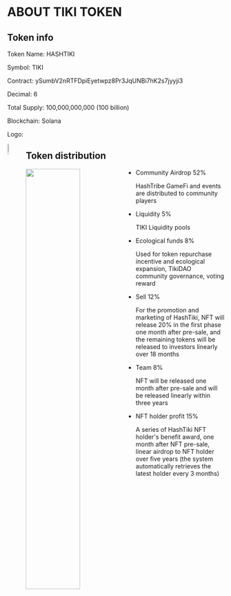 # ABOUT TIKI TOKEN

## Token info

Token Name: HASHTIKI

Symbol: TIKI

Contract: ySumbV2nRTFDpiEyetwpz8Pr3JqUNBi7hK2s7jyyji3

Decimal: 6

Total Supply: 100,000,000,000 (100 billion) 

Blockchain: Solana

Logo: 

<img src=https://ipfs.io/ipfs/QmPq97uixRNPmL8jQXgsopKWPCyd7ALFt2m6VtEwwyRXUi align='left' width=8% />



## Token distribution



<img src=https://ipfs.io/ipfs/QmXY9Ap7FjNBCSZpXyj9TFjRTeMNZFQbPhp13yKb2u9yBY align='left' width=50% />



- Community Airdrop 52%

  HashTribe GameFi and events are distributed to community players



- Liquidity 5%

  TIKI Liquidity pools



- Ecological funds 8%

  Used for token repurchase incentive and ecological expansion, TikiDAO community governance, voting reward  



- Sell 12% 

  For the promotion and marketing of HashTiki, NFT will release 20% in the first phase one month after pre-sale, and the remaining tokens will be released to investors linearly over 18 months 



- Team 8%

  NFT will be released one month after pre-sale and will be released linearly within three years



- NFT holder profit 15%

  A series of HashTiki NFT holder's benefit award, one month after NFT pre-sale, linear airdrop to NFT holder over five years (the system automatically retrieves the latest holder every 3 months)


